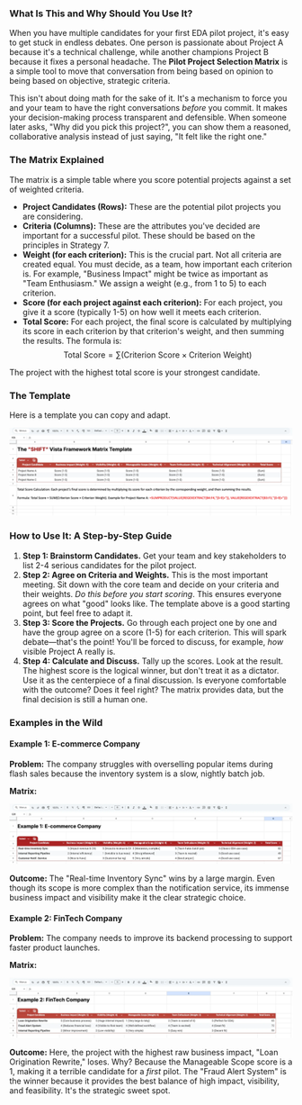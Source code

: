 ### What Is This and Why Should You Use It?

When you have multiple candidates for your first EDA pilot project, it's easy to get stuck in endless debates. One person is passionate about Project A because it's a technical challenge, while another champions Project B because it fixes a personal headache. The **Pilot Project Selection Matrix** is a simple tool to move that conversation from being based on opinion to being based on objective, strategic criteria.

This isn't about doing math for the sake of it. It's a mechanism to force you and your team to have the right conversations *before* you commit. It makes your decision-making process transparent and defensible. When someone later asks, "Why did you pick this project?", you can show them a reasoned, collaborative analysis instead of just saying, "It felt like the right one."

### The Matrix Explained

The matrix is a simple table where you score potential projects against a set of weighted criteria.

* **Project Candidates (Rows):** These are the potential pilot projects you are considering.
* **Criteria (Columns):** These are the attributes you've decided are important for a successful pilot. These should be based on the principles in Strategy 7.
* **Weight (for each criterion):** This is the crucial part. Not all criteria are created equal. You must decide, as a team, how important each criterion is. For example, "Business Impact" might be twice as important as "Team Enthusiasm." We assign a weight (e.g., from 1 to 5) to each criterion.
* **Score (for each project against each criterion):** For each project, you give it a score (typically 1-5) on how well it meets each criterion.
* **Total Score:** For each project, the final score is calculated by multiplying its score in each criterion by that criterion's weight, and then summing the results. The formula is:
    $$\text{Total Score} = \sum (\text{Criterion Score} \times \text{Criterion Weight})$$

The project with the highest total score is your strongest candidate.

### The Template

Here is a template you can copy and adapt.

[![The shift vista framwork matrix template](../../public/static/images/The-Matrix-Template-Google-Sheets.webp 'The shift vista framwork matrix template')](https://docs.google.com/spreadsheets/d/1GHZWpfqqSuumx-yFS5ZsK-3rVh_Pn0kygJXTL5iOx9g/edit?usp=sharing)


### How to Use It: A Step-by-Step Guide

1.  **Step 1: Brainstorm Candidates.** Get your team and key stakeholders to list 2-4 serious candidates for the pilot project.
2.  **Step 2: Agree on Criteria and Weights.** This is the most important meeting. Sit down with the core team and decide on your criteria and their weights. *Do this before you start scoring*. This ensures everyone agrees on what "good" looks like. The template above is a good starting point, but feel free to adapt it.
3.  **Step 3: Score the Projects.** Go through each project one by one and have the group agree on a score (1-5) for each criterion. This will spark debate—that's the point! You'll be forced to discuss, for example, *how* visible Project A really is.
4.  **Step 4: Calculate and Discuss.** Tally up the scores. Look at the result. The highest score is the logical winner, but don't treat it as a dictator. Use it as the centerpiece of a final discussion. Is everyone comfortable with the outcome? Does it feel right? The matrix provides data, but the final decision is still a human one.

### Examples in the Wild

#### Example 1: E-commerce Company

**Problem:** The company struggles with overselling popular items during flash sales because the inventory system is a slow, nightly batch job.

**Matrix:**

[![The shift vista framwork matrix template](../../public/static/images/The-Matrix-Template-Google-Sheets-1.webp 'The shift vista framwork matrix template')](https://docs.google.com/spreadsheets/d/1GHZWpfqqSuumx-yFS5ZsK-3rVh_Pn0kygJXTL5iOx9g/edit?usp=sharing)

**Outcome:** The "Real-time Inventory Sync" wins by a large margin. Even though its scope is more complex than the notification service, its immense business impact and visibility make it the clear strategic choice.

#### Example 2: FinTech Company

**Problem:** The company needs to improve its backend processing to support faster product launches.

**Matrix:**

[![The shift vista framwork matrix template](../../public/static/images/The-Matrix-Template-Google-Sheets-2.webp 'The shift vista framwork matrix template')](https://docs.google.com/spreadsheets/d/1GHZWpfqqSuumx-yFS5ZsK-3rVh_Pn0kygJXTL5iOx9g/edit?usp=sharing)

**Outcome:** Here, the project with the highest raw business impact, "Loan Origination Rewrite," loses. Why? Because the Manageable Scope score is a 1, making it a terrible candidate for a *first* pilot. The "Fraud Alert System" is the winner because it provides the best balance of high impact, visibility, and feasibility. It's the strategic sweet spot.